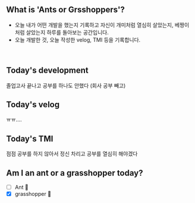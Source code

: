 ## What is 'Ants or Grsshoppers'?

- 오늘 내가 어떤 개발을 했는지 기록하고 자신이 개미처럼 열심히 살았는지, 베짱이처럼 살았는지 하루를 돌아보는 공간입니다.
- 오늘 개발한 것, 오늘 작성한 velog, TMI 등을 기록합니다.

<br>

## Today's development
졸업고사 끝나고 공부를 하나도 안했다 (회사 공부 빼고)

## Today's velog
ㅠㅠ....

## Today's TMI
점점 공부를 하지 않아서 정신 차리고 공부를 열심히 해야겠다

## Am I an ant or a grasshopper today?

- [ ] Ant 🐜
- [x] grasshopper 🦗
